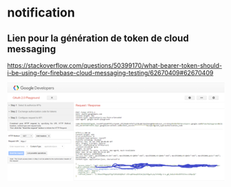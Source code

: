 # notification


## Lien pour la génération de token de cloud messaging

https://stackoverflow.com/questions/50399170/what-bearer-token-should-i-be-using-for-firebase-cloud-messaging-testing/62670409#62670409

![image 1](images/1.png)
